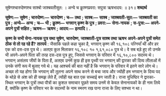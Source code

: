  

सुषेणश्चारुदेष्णश्च साश्बो जाश्बवतीसुत: । अन्ये च काॢष्णप्रवरा: सपुत्रा ऋषभादय: ॥ ३१॥ **शब्दार्थ** 

**सुषेण:—** **सुषेण** **; चारुदेष्ण:—** **चारुदेष्ण** **; च—** **तथा** **; साश्ब:—** **साश्ब** **; जाश्बवती-सुत:—** **जाश्बवती का पुत्र** **; अन्ये—** **अन्य** **;** **च—** **भी** **; काॢष्ण—** **भगवान् कृष्ण के पुत्र** **; प्रवरा:—** **सेना-नायक** **; स-पुत्रा:—** **अपने-अपने पुत्रों सहित** **; ऋषभ—** **ऋषभ** **;** **आदय:—** **इत्यादि।** **.** 

**कृष्ण के सभी सेना-नायक पुत्र यथा सुषेण, चारुदेष्ण, जाश्बवती-पुत्र साश्ब तथा ऋषभ** **अपने-अपने पुत्रों समेत ठीक से तो रह रहे हैं?** **तात्पर्य** : जैसाकि पहले कहा चुका है, भगवान् कृष्ण की १६,१०८ पत्नियाँ थीं और हर एक को दस-दस पुत्र थे। अतएव कुल मिलाकर १६,१०८ १० १,६१,०८० पुत्र थे। वे सब बड़े हुए तो उनके भी अपने-अपने पिता की तरह दस-दस पुत्र हुए, जिससे भगवान् के परिवार में १६,१०,८०० सदस्य थे। भगवान् असंलय जीवों के पिता हैं, अतएव उनमें कुछ ही इस पृथ्वी पर भगवान् की द्वारका की दिव्य लीलाओं में उनके संगी रूप में बुलाए गये थे। यह आश्चर्य की बात नहीं है कि भगवान् के परिवार में इतने सारे लोग थे। अच्छा तो यह होगा कि भगवान् की तुलना अपने साथ करने से बचा जाय और ज्योंही हम भगवान् के दिव्य पद के थोड़े से अंश को ही समझ लेते हैं, त्योंही यह बात एक सच्चाई बन जाती है। राजा युधिष्ठिर ने द्वारका-स्थित भगवान् के पुत्रों तथा पौत्रों का कुशल समाचार पूछते समय उनमें से केवल सेनानायकों के ही नाम लिये हैं, क्योंकि कृष्ण के परिवार भर के सदस्यों के नाम स्मरण रख पाना राजा के लिए सश्भव न था। 